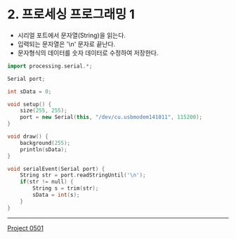 # 2. 프로세싱 프로그래밍 1

* 시리얼 포트에서 문자열(String)을 읽는다.
* 입력되는 문자열은 '\n' 문자로 끝난다.
* 문자형식의 데이터를 숫자 데이터로 수정하여 저장한다.

```cpp title="p51_processing1.pde" linenums="1" hl_lines="18"
import processing.serial.*;

Serial port;

int sData = 0;

void setup() {
    size(255, 255);
    port = new Serial(this, "/dev/cu.usbmodem141011", 115200);
}

void draw() {
    background(255);
    println(sData);
}

void serialEvent(Serial port) {
    String str = port.readStringUntil('\n');
    if(str != null) {
        String s = trim(str);
        sData = int(s);
    }
}
```

---
[Project 0501](../)
